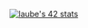 <p align=center>

[![laube's 42 stats](https://badge42.herokuapp.com/api/stats/laube?privacyEmail=true)](https://github.com/JaeSeoKim/badge42)

</p>